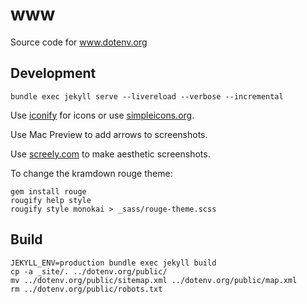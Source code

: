 # www

Source code for www.dotenv.org

## Development

```
bundle exec jekyll serve --livereload --verbose --incremental
```

Use [iconify](http://icon-sets.iconify.design/simple-icons/) for icons or use [simpleicons.org](https://simpleicons.org/).

Use Mac Preview to add arrows to screenshots.

Use [screely.com](https://www.screely.com/) to make aesthetic screenshots.

To change the kramdown rouge theme:

```
gem install rouge
rougify help style
rougify style monokai > _sass/rouge-theme.scss
```

## Build

```
JEKYLL_ENV=production bundle exec jekyll build
cp -a _site/. ../dotenv.org/public/
mv ../dotenv.org/public/sitemap.xml ../dotenv.org/public/map.xml
rm ../dotenv.org/public/robots.txt
```
